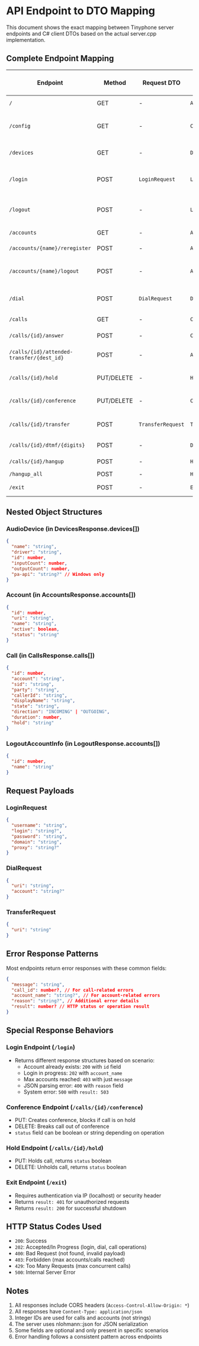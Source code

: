 # API Endpoint to DTO Mapping

This document shows the exact mapping between Tinyphone server endpoints and C# client DTOs based on the actual server.cpp implementation.

## Complete Endpoint Mapping

| Endpoint | Method | Request DTO | Response DTO | Server Response Fields |
|----------|--------|-------------|--------------|------------------------|
| `/` | GET | - | `AppVersionResponse` | `message`, `version` |
| `/config` | GET | - | `ConfigResponse` | `version`, `config`, `sip-log-file`, `http-log-file` |
| `/devices` | GET | - | `DevicesResponse` | `message`, `count`, `devices[]` |
| `/login` | POST | `LoginRequest` | `LoginResponse` | `message`, `account_name?`, `id?`, `result`, `reason?` |
| `/logout` | POST | - | `LogoutResponse` | `message`, `result`, `accounts[]`, `failed_count?` |
| `/accounts` | GET | - | `AccountsResponse` | `message`, `accounts[]` |
| `/accounts/{name}/reregister` | POST | - | `AccountReregisterResponse` | `message`, `account_name` |
| `/accounts/{name}/logout` | POST | - | `AccountLogoutResponse` | `message`, `account_name`, `result`, `call_count?` |
| `/dial` | POST | `DialRequest` | `DialResponse` | `message`, `call_id`, `sid`, `party`, `account` |
| `/calls` | GET | - | `CallsResponse` | `message`, `count`, `calls[]` |
| `/calls/{id}/answer` | POST | - | `CallAnswerResponse` | `message`, `call_id` |
| `/calls/{id}/attended-transfer/{dest_id}` | POST | - | `AttendedTransferResponse` | `message`, `call_id`, `dest_call_id` |
| `/calls/{id}/hold` | PUT/DELETE | - | `HoldResponse` | `message`, `call_id`, `status` |
| `/calls/{id}/conference` | PUT/DELETE | - | `ConferenceResponse` | `message`, `call_id`, `status` |
| `/calls/{id}/transfer` | POST | `TransferRequest` | `TransferResponse` | `message`, `call_id`, `sid`, `dest`, `account` |
| `/calls/{id}/dtmf/{digits}` | POST | - | `DtmfResponse` | `message`, `call_id`, `dtmf` |
| `/calls/{id}/hangup` | POST | - | `HangupResponse` | `message`, `call_id` |
| `/hangup_all` | POST | - | `HangupAllResponse` | `message` |
| `/exit` | POST | - | `ExitResponse` | `message`, `result`, `source` |

## Nested Object Structures

### AudioDevice (in DevicesResponse.devices[])
```json
{
  "name": "string",
  "driver": "string", 
  "id": number,
  "inputCount": number,
  "outputCount": number,
  "pa-api": "string?" // Windows only
}
```

### Account (in AccountsResponse.accounts[])
```json
{
  "id": number,
  "uri": "string",
  "name": "string", 
  "active": boolean,
  "status": "string"
}
```

### Call (in CallsResponse.calls[])
```json
{
  "id": number,
  "account": "string",
  "sid": "string",
  "party": "string",
  "callerId": "string",
  "displayName": "string", 
  "state": "string",
  "direction": "INCOMING" | "OUTGOING",
  "duration": number,
  "hold": "string"
}
```

### LogoutAccountInfo (in LogoutResponse.accounts[])
```json
{
  "id": number,
  "name": "string"
}
```

## Request Payloads

### LoginRequest
```json
{
  "username": "string",
  "login": "string?",
  "password": "string", 
  "domain": "string",
  "proxy": "string?"
}
```

### DialRequest
```json
{
  "uri": "string",
  "account": "string?"
}
```

### TransferRequest
```json
{
  "uri": "string"
}
```

## Error Response Patterns

Most endpoints return error responses with these common fields:
```json
{
  "message": "string",
  "call_id": number?, // For call-related errors
  "account_name": "string?", // For account-related errors
  "reason": "string?", // Additional error details
  "result": number? // HTTP status or operation result
}
```

## Special Response Behaviors

### Login Endpoint (`/login`)
- Returns different response structures based on scenario:
  - Account already exists: `200` with `id` field
  - Login in progress: `202` with `account_name` 
  - Max accounts reached: `403` with just `message`
  - JSON parsing error: `400` with `reason` field
  - System error: `500` with `result: 503`

### Conference Endpoint (`/calls/{id}/conference`)
- PUT: Creates conference, blocks if call is on hold
- DELETE: Breaks call out of conference
- `status` field can be boolean or string depending on operation

### Hold Endpoint (`/calls/{id}/hold`)
- PUT: Holds call, returns `status` boolean
- DELETE: Unholds call, returns `status` boolean

### Exit Endpoint (`/exit`)
- Requires authentication via IP (localhost) or security header
- Returns `result: 401` for unauthorized requests
- Returns `result: 200` for successful shutdown

## HTTP Status Codes Used

- `200`: Success
- `202`: Accepted/In Progress (login, dial, call operations)
- `400`: Bad Request (not found, invalid payload)
- `403`: Forbidden (max accounts/calls reached)
- `429`: Too Many Requests (max concurrent calls)
- `500`: Internal Server Error

## Notes

1. All responses include CORS headers (`Access-Control-Allow-Origin: *`)
2. All responses have `Content-Type: application/json`
3. Integer IDs are used for calls and accounts (not strings)
4. The server uses nlohmann::json for JSON serialization
5. Some fields are optional and only present in specific scenarios
6. Error handling follows a consistent pattern across endpoints
